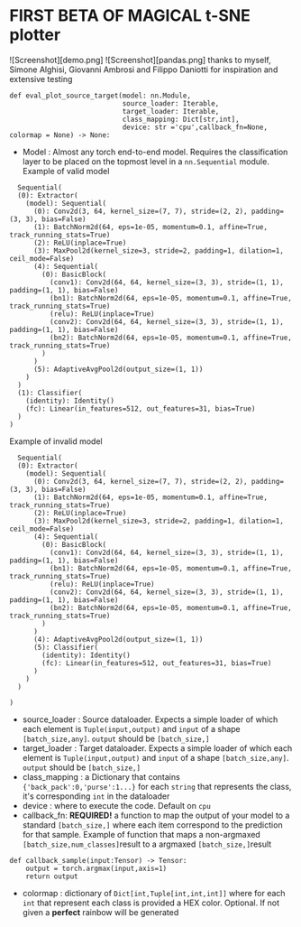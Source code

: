 # FIRST BETA OF MAGICAL t-SNE plotter

![Screenshot][demo.png]
![Screenshot][pandas.png]
thanks to myself, Simone Alghisi, Giovanni Ambrosi and Filippo Daniotti for inspiration and extensive testing

```
def eval_plot_source_target(model: nn.Module,
                            source_loader: Iterable,
                            target_loader: Iterable,
                            class_mapping: Dict[str,int],
                            device: str ='cpu',callback_fn=None, colormap = None) -> None:
```


* Model : Almost any torch end-to-end model. Requires the classification layer to be placed on the topmost level in a ```nn.Sequential``` module. Example of valid model
```
  Sequential(
  (0): Extractor(
    (model): Sequential(
      (0): Conv2d(3, 64, kernel_size=(7, 7), stride=(2, 2), padding=(3, 3), bias=False)
      (1): BatchNorm2d(64, eps=1e-05, momentum=0.1, affine=True, track_running_stats=True)
      (2): ReLU(inplace=True)
      (3): MaxPool2d(kernel_size=3, stride=2, padding=1, dilation=1, ceil_mode=False)
      (4): Sequential(
        (0): BasicBlock(
          (conv1): Conv2d(64, 64, kernel_size=(3, 3), stride=(1, 1), padding=(1, 1), bias=False)
          (bn1): BatchNorm2d(64, eps=1e-05, momentum=0.1, affine=True, track_running_stats=True)
          (relu): ReLU(inplace=True)
          (conv2): Conv2d(64, 64, kernel_size=(3, 3), stride=(1, 1), padding=(1, 1), bias=False)
          (bn2): BatchNorm2d(64, eps=1e-05, momentum=0.1, affine=True, track_running_stats=True)
        )
      )
      (5): AdaptiveAvgPool2d(output_size=(1, 1))
    )
  )
  (1): Classifier(
    (identity): Identity()
    (fc): Linear(in_features=512, out_features=31, bias=True)
  )
)
```
Example of invalid model
```
  Sequential(
  (0): Extractor(
    (model): Sequential(
      (0): Conv2d(3, 64, kernel_size=(7, 7), stride=(2, 2), padding=(3, 3), bias=False)
      (1): BatchNorm2d(64, eps=1e-05, momentum=0.1, affine=True, track_running_stats=True)
      (2): ReLU(inplace=True)
      (3): MaxPool2d(kernel_size=3, stride=2, padding=1, dilation=1, ceil_mode=False)
      (4): Sequential(
        (0): BasicBlock(
          (conv1): Conv2d(64, 64, kernel_size=(3, 3), stride=(1, 1), padding=(1, 1), bias=False)
          (bn1): BatchNorm2d(64, eps=1e-05, momentum=0.1, affine=True, track_running_stats=True)
          (relu): ReLU(inplace=True)
          (conv2): Conv2d(64, 64, kernel_size=(3, 3), stride=(1, 1), padding=(1, 1), bias=False)
          (bn2): BatchNorm2d(64, eps=1e-05, momentum=0.1, affine=True, track_running_stats=True)
        )
      )
      (4): AdaptiveAvgPool2d(output_size=(1, 1))
      (5): Classifier(
        (identity): Identity()
        (fc): Linear(in_features=512, out_features=31, bias=True)
      ) 
    )
  )

)
```

* source_loader : Source dataloader. Expects a simple loader of which each element is ```Tuple(input,output)``` and ```input``` of a shape ```[batch_size,any]```. ```output``` should be ```[batch_size,]```
* target_loader : Target dataloader. Expects a simple loader of which each element is ```Tuple(input,output)``` and ```input``` of a shape ```[batch_size,any]```. ```output``` should be ```[batch_size,]```
* class_mapping : a Dictionary that contains ```{'back_pack':0,'purse':1...}``` for each ```string``` that represents the class, it's corresponding ```int``` in the dataloader
* device : where to execute the code. Default on ```cpu```
* callback_fn: **REQUIRED!** a function to map the output of your model to a standard ```[batch_size,]``` where each item correspond to the prediction for that sample. Example of function that maps a non-argmaxed  ```[batch_size,num_classes]```result to a argmaxed ```[batch_size,]```result
```
def callback_sample(input:Tensor) -> Tensor:
    output = torch.argmax(input,axis=1)
    return output
```
* colormap : dictionary of ```Dict[int,Tuple[int,int,int]]``` where for each ```int``` that represent each class is provided a HEX color. Optional. If not given a **perfect** rainbow will be generated
